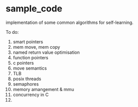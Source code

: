 # sample_code
implementation of some common algorithms for self-learning.

To do:

1. smart pointers
2. mem move, mem copy
3. named return value optimisation
4. function pointers
5. c pointers
6. move semantics
7. TLB
8. posix threads
9. semaphores
10. memory amangement & mmu
11. concurrency in C
12. 
